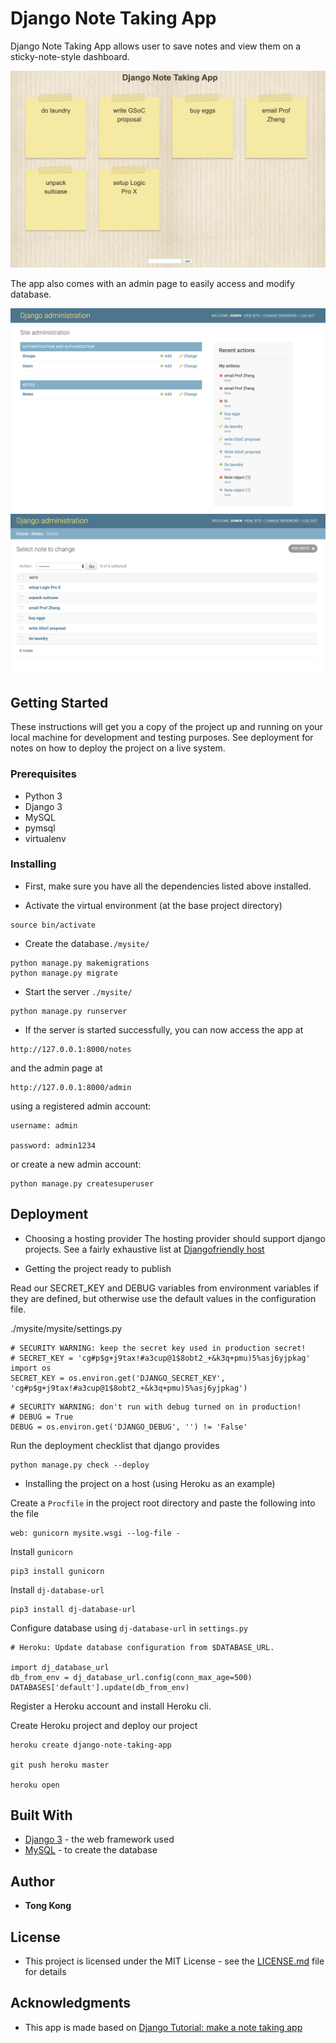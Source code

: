 # Django Note Taking App

Django Note Taking App allows user to save notes and view them on a sticky-note-style dashboard.

![app snapshot](./app-demo.png)

The app also comes with an admin page to easily access and modify database.

![admin snapshot1](./admin-demo1.png)
![admin snapshot2](./admin-demo2.png)

## Getting Started


These instructions will get you a copy of the project up and running on your local machine for development and testing purposes. See deployment for notes on how to deploy the project on a live system.

### Prerequisites
* Python 3
* Django 3
* MySQL
* pymsql
* virtualenv

### Installing

* First, make sure you have all the dependencies listed above installed.

* Activate the virtual environment (at the base project directory)

```
source bin/activate
```

* Create the database`./mysite/`

```
python manage.py makemigrations
python manage.py migrate
```

* Start the server `./mysite/`

```
python manage.py runserver
```

* If the server is started successfully, you can now access the app at

```
http://127.0.0.1:8000/notes
```

and the admin page at

```
http://127.0.0.1:8000/admin
```

using a registered admin account:
```
username: admin

password: admin1234
```

or create a new admin account:

```
python manage.py createsuperuser
```

## Deployment

* Choosing a hosting provider
The hosting provider should support django projects. See a fairly exhaustive list at [Djangofriendly host](https://djangofriendly.com/index.html)

* Getting the project ready to publish

Read our SECRET_KEY and DEBUG variables from environment variables if they are defined, but otherwise use the default values in the configuration file.

./mysite/mysite/settings.py

```
# SECURITY WARNING: keep the secret key used in production secret!
# SECRET_KEY = 'cg#p$g+j9tax!#a3cup@1$8obt2_+&k3q+pmu)5%asj6yjpkag'
import os
SECRET_KEY = os.environ.get('DJANGO_SECRET_KEY', 'cg#p$g+j9tax!#a3cup@1$8obt2_+&k3q+pmu)5%asj6yjpkag')
```

```
# SECURITY WARNING: don't run with debug turned on in production!
# DEBUG = True
DEBUG = os.environ.get('DJANGO_DEBUG', '') != 'False'
```

Run the deployment checklist that django provides

```
python manage.py check --deploy
```

* Installing the project on a host (using Heroku as an example)

Create a `Procfile` in the project root directory and paste the following into the file
```
web: gunicorn mysite.wsgi --log-file -
```

Install `gunicorn`

```
pip3 install gunicorn
```

Install `dj-database-url`
```
pip3 install dj-database-url
```

Configure database using `dj-database-url` in `settings.py`
```
# Heroku: Update database configuration from $DATABASE_URL.

import dj_database_url
db_from_env = dj_database_url.config(conn_max_age=500)
DATABASES['default'].update(db_from_env)
```

Register a Heroku account and install Heroku cli.


Create Heroku project and deploy our project

```
heroku create django-note-taking-app

git push heroku master

heroku open
```

## Built With

* [Django 3](https://www.djangoproject.com/) - the web framework used
* [MySQL](https://www.mysql.com/) - to create the database

## Author

* **Tong Kong**


## License

* This project is licensed under the MIT License - see the [LICENSE.md](LICENSE.md) file for details

## Acknowledgments

* This app is made based on [Django Tutorial: make a note taking app](https://pythonspot.com/django-tutorial-building-a-note-taking-app/)
